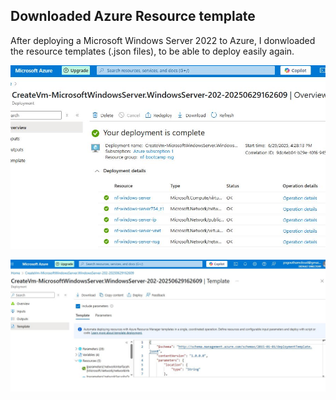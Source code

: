 ## Downloaded Azure Resource template

After deploying a Microsoft Windows Server 2022 to Azure, I donwloaded the resource templates (.json files), to be able to deploy easily again.

![](assets/azure_windows_server.jpg)

![](assets/azure_windows_server_template.jpg)
